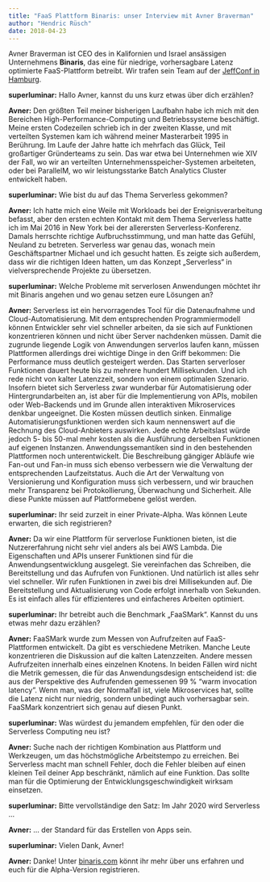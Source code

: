 ```yaml
---
title: "FaaS Plattform Binaris: unser Interview mit Avner Braverman"
author: "Hendric Rüsch"
date: 2018-04-23
---
```


Avner Braverman ist CEO des in Kalifornien und Israel ansässigen Unternehmens **Binaris**, das eine für niedrige, vorhersagbare Latenz optimierte FaaS-Plattform betreibt. Wir trafen sein Team auf der [JeffConf in Hamburg](https://hamburg.jeffconf.com).

**superluminar:** Hallo Avner, kannst du uns kurz etwas über dich erzählen? 

**Avner:**
Den größten Teil meiner bisherigen Laufbahn habe ich mich mit den Bereichen High-Performance-Computing und Betriebssysteme beschäftigt. Meine ersten Codezeilen schrieb ich in der zweiten Klasse, und mit verteilten Systemen kam ich während meiner Masterarbeit 1995 in Berührung. Im Laufe der Jahre hatte ich mehrfach das Glück, Teil großartiger Gründerteams zu sein. Das war etwa bei Unternehmen wie XIV der Fall, wo wir an verteilten Unternehmensspeicher-Systemen arbeiteten, oder bei ParallelM, wo wir leistungsstarke Batch Analytics Cluster entwickelt haben.

**superluminar:** Wie bist du auf das Thema Serverless gekommen?

**Avner:**
Ich hatte mich eine Weile mit Workloads bei der Ereignisverarbeitung befasst, aber den ersten echten Kontakt mit dem Thema Serverless hatte ich im Mai 2016 in New York bei der allerersten Serverless-Konferenz. Damals herrschte richtige Aufbruchsstimmung, und man hatte das Gefühl, Neuland zu betreten. Serverless war genau das, wonach mein Geschäftspartner Michael und ich gesucht hatten. Es zeigte sich außerdem, dass wir die richtigen Ideen hatten, um das Konzept „Serverless“ in vielversprechende Projekte zu übersetzen.

**superluminar:** Welche Probleme mit serverlosen Anwendungen möchtet ihr mit Binaris angehen und wo genau setzen eure Lösungen an?

**Avner:**
Serverless ist ein hervorragendes Tool für die Datenaufnahme und Cloud-Automatisierung. Mit dem entsprechenden Programmiermodell können Entwickler sehr viel schneller arbeiten, da sie sich auf Funktionen konzentrieren können und nicht über Server nachdenken müssen. Damit die zugrunde liegende Logik von Anwendungen serverlos laufen kann, müssen Plattformen allerdings drei wichtige Dinge in den Griff bekommen:
Die Performance muss deutlich gesteigert werden. Das Starten serverloser Funktionen dauert heute bis zu mehrere hundert Millisekunden. Und ich rede nicht von kalter Latenzzeit, sondern von einem optimalen Szenario. Insofern bietet sich Serverless zwar wunderbar für Automatisierung oder Hintergrundarbeiten an, ist aber für die Implementierung von APIs, mobilen oder Web-Backends und im Grunde allen interaktiven Mikroservices denkbar ungeeignet.
Die Kosten müssen deutlich sinken. Einmalige Automatisierungsfunktionen werden sich kaum nennenswert auf die Rechnung des Cloud-Anbieters auswirken. Jede echte Arbeitslast würde jedoch 5- bis 50-mal mehr kosten als die Ausführung derselben Funktionen auf eigenen Instanzen.
Anwendungssemantiken sind in den bestehenden Plattformen noch unterentwickelt. Die Beschreibung gängiger Abläufe wie Fan-out und Fan-in muss sich ebenso verbessern wie die Verwaltung der entsprechenden Laufzeitstatus. Auch die Art der Verwaltung von Versionierung und Konfiguration muss sich verbessern, und wir brauchen mehr Transparenz bei Protokollierung, Überwachung und Sicherheit. Alle diese Punkte müssen auf Plattformebene gelöst werden.

**superluminar:** Ihr seid zurzeit in einer Private-Alpha. Was können Leute erwarten, die sich registrieren?

**Avner:**
Da wir eine Plattform für serverlose Funktionen bieten, ist die Nutzererfahrung nicht sehr viel anders als bei AWS Lambda. Die Eigenschaften und APIs unserer Funktionen sind für die Anwendungsentwicklung ausgelegt. Sie vereinfachen das Schreiben, die Bereitstellung und das Aufrufen von Funktionen. Und natürlich ist alles sehr viel schneller. Wir rufen Funktionen in zwei bis drei Millisekunden auf. Die Bereitstellung und Aktualisierung von Code erfolgt innerhalb von Sekunden. Es ist einfach alles für effizienteres und einfacheres Arbeiten optimiert.

**superluminar:** Ihr betreibt auch die Benchmark „FaaSMark“. Kannst du uns etwas mehr dazu erzählen?

**Avner:**
FaaSMark wurde zum Messen von Aufrufzeiten auf FaaS-Plattformen entwickelt. Da gibt es verschiedene Metriken. Manche Leute konzentrieren die Diskussion auf die kalten Latenzzeiten. Andere messen Aufrufzeiten innerhalb eines einzelnen Knotens. In beiden Fällen wird nicht die Metrik gemessen, die für das Anwendungsdesign entscheidend ist: die aus der Perspektive des Aufrufenden gemessenen 99 % “warm invocation latency”.
Wenn man, was der Normalfall ist, viele Mikroservices hat, sollte die Latenz nicht nur niedrig, sondern unbedingt auch vorhersagbar sein. FaaSMark konzentriert sich genau auf diesen Punkt.

**superluminar:** Was würdest du jemandem empfehlen, für den oder die Serverless Computing neu ist?

**Avner:**
Suche nach der richtigen Kombination aus Plattform und Werkzeugen, um das höchstmögliche Arbeitstempo zu erreichen. Bei Serverless macht man schnell Fehler, doch die Fehler bleiben auf einen kleinen Teil deiner App beschränkt, nämlich auf eine Funktion. Das sollte man für die Optimierung der Entwicklungsgeschwindigkeit wirksam einsetzen.

**superluminar:** Bitte vervollständige den Satz: Im Jahr 2020 wird Serverless ... 

**Avner:**
... der Standard für das Erstellen von Apps sein.

**superluminar:** Vielen Dank, Avner! 

**Avner:**
Danke! Unter [binaris.com](https://binaris.com) könnt ihr mehr über uns erfahren und euch für die Alpha-Version registrieren.
